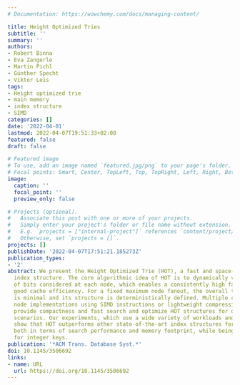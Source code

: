 ```yaml
---
# Documentation: https://wowchemy.com/docs/managing-content/

title: Height Optimized Tries
subtitle: ''
summary: ''
authors:
- Robert Binna
- Eva Zangerle
- Martin Pichl
- Günther Specht
- Viktor Leis
tags:
- Height optimized trie
- main memory
- index structure
- SIMD
categories: []
date: '2022-04-01'
lastmod: 2022-04-07T19:51:33+02:00
featured: false
draft: false

# Featured image
# To use, add an image named `featured.jpg/png` to your page's folder.
# Focal points: Smart, Center, TopLeft, Top, TopRight, Left, Right, BottomLeft, Bottom, BottomRight.
image:
  caption: ''
  focal_point: ''
  preview_only: false

# Projects (optional).
#   Associate this post with one or more of your projects.
#   Simply enter your project's folder or file name without extension.
#   E.g. `projects = ["internal-project"]` references `content/project/deep-learning/index.md`.
#   Otherwise, set `projects = []`.
projects: []
publishDate: '2022-04-07T17:51:21.185273Z'
publication_types:
- '2'
abstract: We present the Height Optimized Trie (HOT), a fast and space-efficient in-memory
  index structure. The core algorithmic idea of HOT is to dynamically vary the number
  of bits considered at each node, which enables a consistently high fanout and thereby
  good cache efficiency. For a fixed maximum node fanout, the overall tree height
  is minimal and its structure is deterministically defined. Multiple carefully engineered
  node implementations using SIMD instructions or lightweight compression schemes
  provide compactness and fast search and optimize HOT structures for different usage
  scenarios. Our experiments, which use a wide variety of workloads and data sets,
  show that HOT outperforms other state-of-the-art index structures for string keys
  both in terms of search performance and memory footprint, while being competitive
  for integer keys.
publication: '*ACM Trans. Database Syst.*'
doi: 10.1145/3506692
links:
- name: URL
  url: https://doi.org/10.1145/3506692
---
```

